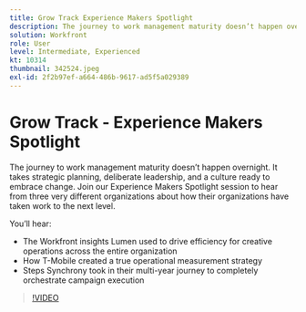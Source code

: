 ```yaml
---
title: Grow Track Experience Makers Spotlight
description: The journey to work management maturity doesn’t happen overnight. It takes strategic planning, deliberate leadership, and a culture ready to embrace change.
solution: Workfront
role: User
level: Intermediate, Experienced
kt: 10314
thumbnail: 342524.jpeg
exl-id: 2f2b97ef-a664-486b-9617-ad5f5a029389
---
```

# Grow Track - Experience Makers Spotlight

The journey to work management maturity doesn’t happen overnight. It takes strategic planning, deliberate leadership, and a culture ready to embrace change. Join our Experience Makers Spotlight session to hear from three very different organizations about how their organizations have taken work to the next level.

You’ll hear:

* The Workfront insights Lumen used to drive efficiency for creative operations across the entire organization
* How T-Mobile created a true operational measurement strategy
* Steps Synchrony took in their multi-year journey to completely orchestrate campaign execution

>[!VIDEO](https://video.tv.adobe.com/v/342524/?quality=12&learn=on)
